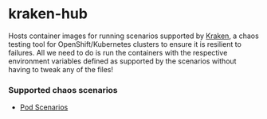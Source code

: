 # kraken-hub

Hosts container images for running scenarios supported by [Kraken](https://github.com/cloud-bulldozer/kraken), a chaos testing tool for OpenShift/Kubernetes clusters to ensure it is resilient to failures. All we need to do is run the containers with the respective environment variables defined as supported by the scenarios without having to tweak any of the files!

### Supported chaos scenarios

- [Pod Scenarios](docs/pod-scenarios.md)
